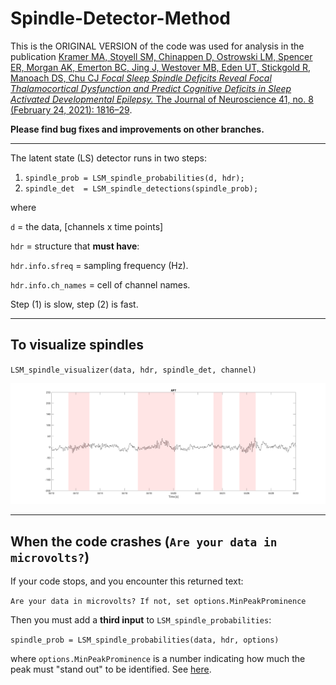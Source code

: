 # Spindle-Detector-Method

This is the ORIGINAL VERSION of the code was used for analysis in the publication [Kramer MA, Stoyell SM, Chinappen D, Ostrowski LM, Spencer ER, Morgan AK, Emerton BC, Jing J, Westover MB, Eden UT, Stickgold R, Manoach DS, Chu CJ *Focal Sleep Spindle Deficits Reveal Focal Thalamocortical Dysfunction and Predict Cognitive Deficits in Sleep Activated Developmental Epilepsy.* The Journal of Neuroscience 41, no. 8 (February 24, 2021): 1816–29](https://www.jneurosci.org/content/41/8/1816).

**Please find bug fixes and improvements on other branches.**

----

The latent state (LS) detector runs in two steps:

1. `spindle_prob = LSM_spindle_probabilities(d, hdr);`
2. `spindle_det  = LSM_spindle_detections(spindle_prob);`

where

`d` = the data, [channels x time points]

`hdr` = structure that **must have**:

`hdr.info.sfreq`      = sampling frequency (Hz).
  
`hdr.info.ch_names`   = cell of channel names.

Step (1) is slow, step (2) is fast.

----

## To visualize spindles

`LSM_spindle_visualizer(data, hdr, spindle_det, channel)`

![alt text](https://github.com/Mark-Kramer/Spindle-Detector-Method/blob/master/example_spindles.png)

----

## When the code crashes (`Are your data in microvolts?`)

If your code stops, and you encounter this returned text:

`Are your data in microvolts? If not, set options.MinPeakProminence`

Then you must add a **third input** to `LSM_spindle_probabilities`:

`spindle_prob = LSM_spindle_probabilities(data, hdr, options)`

where `options.MinPeakProminence` is a number indicating how much the peak must "stand out" to be identified. See [here](https://www.mathworks.com/help/signal/ref/findpeaks.html#buff2uu).
